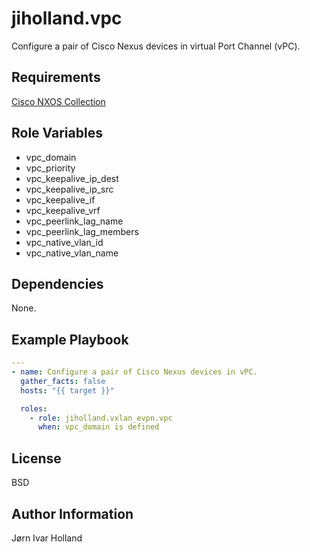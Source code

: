 jiholland.vpc
==============

Configure a pair of Cisco Nexus devices in virtual Port Channel (vPC).

Requirements
------------

[Cisco NXOS Collection](https://galaxy.ansible.com/ui/repo/published/cisco/nxos)

Role Variables
--------------

- vpc_domain
- vpc_priority
- vpc_keepalive_ip_dest
- vpc_keepalive_ip_src
- vpc_keepalive_if
- vpc_keepalive_vrf
- vpc_peerlink_lag_name
- vpc_peerlink_lag_members
- vpc_native_vlan_id
- vpc_native_vlan_name

Dependencies
------------

None.

Example Playbook
----------------
```YAML
---
- name: Configure a pair of Cisco Nexus devices in vPC.
  gather_facts: false
  hosts: "{{ target }}"

  roles:
    - role: jiholland.vxlan_evpn.vpc
      when: vpc_domain is defined
```
License
-------

BSD

Author Information
------------------

Jørn Ivar Holland
